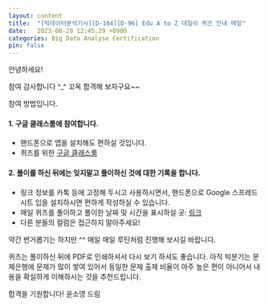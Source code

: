 ```yaml
---
layout: content
title:  "[빅데이터분석기사][D-104][D-96] Edu A to Z 데일리 퀴즈 안내 메일"
date:   2023-08-20 12:45:29 +0900
categories: Big Data Analyse Certification
pin: false
---
```



안녕하세요!

참여 감사합니다 ^_^ 꼬옥 합격해 보자구요~~

참여 방법입니다.

#### 1. 구글 클래스룸에 참여합니다.
- 핸드폰으로 앱을 설치해도 편하실 것입니다.
- 퀴즈를 위한 [구글 클래스룸](https://classroom.google.com/c/NjE2MDU1NzAxMDEy?cjc=eeax4e3)

#### 2. 풀이를 하신 뒤에는 잊지말고 풀이하신 것에 대한 기록을 합니다.
- 링크 정보를 카톡 등에 고정해 두시고 사용하시면서, 핸드폰으로 Google 스프레드 시트 입을 설치하시면 편하게 작성하실 수 있습니다.
- 매일 퀴즈를 풀이하고 풀이한 날짜 및 시간을 표시하실 곳: [링크](https://docs.google.com/spreadsheets/d/1HOW9CXaRjY4-nUEOmYy14IopC15Yg8GcTepQRmeu2KY/edit#gid=0)
- 다른 분들의 컬럼은 접근하지 말아주세요!

약간 번거롭기는 하지만 ^^ 매일 매일 루틴처럼 진행해 보시길 바랍니다.

퀴즈는 풀이하신 뒤에 PDF로 인쇄하셔서 다시 보기 하셔도 좋습니다.
아직 빅분기는 문제은행에 문제가 많이 쌓여 있어서 동일한 문제 출제 비율이 아주 높은 편이 아니어서 내용을 확실하게 이해하시는 것을 추천드립니다.

합격을 기원합니다!
윤소영 드림

